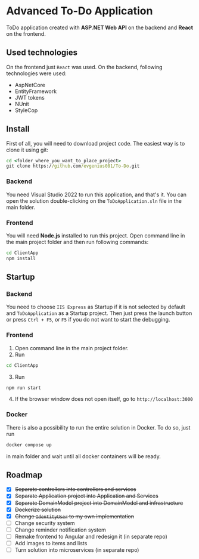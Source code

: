 # Advanced To-Do Application
ToDo application created with **ASP.NET Web API** on the backend and **React** on the frontend. 

## Used technologies
On the frontend just `React` was used. On the backend, following technologies were used:
- AspNetCore
- EntityFramework
- JWT tokens
- NUnit
- StyleCop

## Install
First of all, you will need to download project code. The easiest way is to clone it using git:
```cmd
cd <folder_where_you_want_to_place_project>
git clone https://github.com/evgenius081/To-Do.git
```
### Backend
You need Visual Studio 2022 to run this application, and that's it. You can open the solution double-clicking on the `ToDoApplication.sln` file in the main folder.

### Frontend
You will need **Node.js** installed to run this project. Open command line in the main project folder and then run following commands:
```cmd
cd ClientApp
npm install
```

## Startup
### Backend
You need to choose `IIS Express` as Startup if it is not selected by default and `ToDoApplication` as a Startup project. Then just press the launch button or press `Ctrl + F5`, or `F5` if you do not want to start the debugging.
### Frontend
1. Open command line in the main project folder.
2. Run
```cmd
cd ClientApp
```
3. Run
```cmd
npm run start
```
4. If the browser window does not open itself, go to `http://localhost:3000`
### Docker
There is also a possibility to run the entire solution in Docker. To do so, just run 
```cmd
docker compose up
```
in main folder and wait until all docker containers will be ready.

## Roadmap
- [x] ~~Separate controllers into controllers and services~~
- [x] ~~Separate Application project into Application and Services~~
- [x] ~~Separate DomainModel project into DomainModel and infrastructure~~
- [x] ~~Dockerize solution~~
- [x] ~~Change `IdentityUser` to my own implementation~~
- [ ] Change security system
- [ ] Change reminder notification system
- [ ] Remake frontend to Angular and redesign it (in separate repo)
- [ ] Add images to items and lists
- [ ] Turn solution into microservices (in separate repo)
